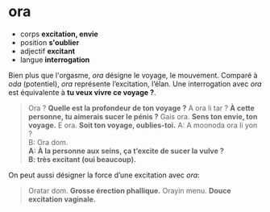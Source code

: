 # ora
- corps **excitation, envie**
- position **s'oublier**
- adjectif **excitant**
- langue **interrogation**

Bien plus que l'orgasme, *ora* désigne le voyage, le mouvement. Comparé à *oda* (potentiel), *ora* représente l’excitation, l’élan. Une interrogation avec *ora* est équivalente à **tu veux vivre ce voyage ?**.

> Ora ? **Quelle est la profondeur de ton voyage ?**
> A ora li tar ? **À cette personne, tu aimerais sucer le pénis ?**
> Gais ora. **Sens ton envie, ton voyage.**
> E ora. **Soit ton voyage, oublies-toi.**
> A: A moonoda ora li yon ?  
> B: Ora dom.  
>   **A: À la personne aux seins, ça t’excite de sucer la vulve ?**  
>   **B: très excitant (oui beaucoup).**

On peut aussi désigner la force d’une excitation avec *ora*:

> Oratar dom. **Grosse érection phallique.**
> Orayin menu. **Douce excitation vaginale.**